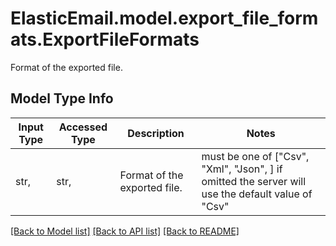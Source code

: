 # ElasticEmail.model.export_file_formats.ExportFileFormats

Format of the exported file.

## Model Type Info
Input Type | Accessed Type | Description | Notes
------------ | ------------- | ------------- | -------------
str,  | str,  | Format of the exported file. | must be one of ["Csv", "Xml", "Json", ] if omitted the server will use the default value of "Csv"

[[Back to Model list]](../../README.md#documentation-for-models) [[Back to API list]](../../README.md#documentation-for-api-endpoints) [[Back to README]](../../README.md)

